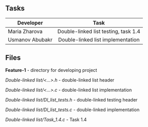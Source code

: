 ## Tasks

| Developer       | Task                                 |
| --------------- |:------------------------------------:|
| Maria Zharova   | Double-linked list testing, task 1.4 |
| Usmanov Abubakr | Double-linked list implementation    |


## Files

**Feature-1** - directory for developing project 

*Double-linked list/<...>.h* - double-linked list header 

*Double-linked list/<...>.с* - double-linked  list implementation   

*Double-linked list/Dl_list_tests.h* - double-linked testing header

*Double-linked list/Dl_list_tests.c* - double-linked implementation

*Double-linked list/Task_1.4.c* - Task 1.4


